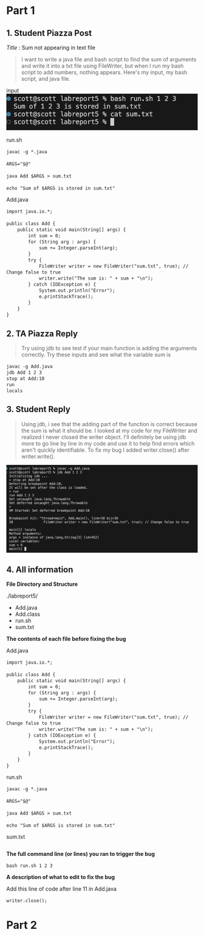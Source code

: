 # Part 1

## 1. Student Piazza Post

*Title* : Sum not appearing in text file

> I want to write a java file and bash script to find the sum of arguments and write it into a txt file using FileWriter, but when I run my bash script to add numbers, nothing appears. Here's my input, my bash script, and java file.

input
![Image](lr51.png)

run.sh
```
javac -g *.java

ARGS="$@"

java Add $ARGS > sum.txt

echo "Sum of $ARGS is stored in sum.txt"
```

Add.java
```
import java.io.*;

public class Add {
    public static void main(String[] args) {
        int sum = 0;
        for (String arg : args) {
            sum += Integer.parseInt(arg);
        }
        try {
            FileWriter writer = new FileWriter("sum.txt", true); // Change false to true
            writer.write("The sum is: " + sum + "\n");
        } catch (IOException e) {
            System.out.println("Error");
            e.printStackTrace();
        }
    }
}

```

## 2. TA Piazza Reply

> Try using jdb to see test if your main function is adding the arguments correctly.
> Try these inputs and see what the variable sum is
```
javac -g Add.java
jdb Add 1 2 3
stop at Add:10
run
locals
```

## 3. Student Reply
> Using jdb, i see that the adding part of the function is correct because the sum is what it should be. I looked at my code for my FileWriter and realized I never closed the writer object. I'll definitely be using jdb more to go line by line in my code and use it to help find errors which aren't quickly identifiable. To fix my bug I added writer.close() after writer.write().

![Image](lr52.png)

## 4. All information

**File Directory and Structure**

./labreport5/
 - Add.java
 - Add.class
 - run.sh
 - sum.txt

**The contents of each file before fixing the bug**

Add.java
```
import java.io.*;

public class Add {
    public static void main(String[] args) {
        int sum = 0;
        for (String arg : args) {
            sum += Integer.parseInt(arg);
        }
        try {
            FileWriter writer = new FileWriter("sum.txt", true); // Change false to true
            writer.write("The sum is: " + sum + "\n");
        } catch (IOException e) {
            System.out.println("Error");
            e.printStackTrace();
        }
    }
}

```

run.sh
```
javac -g *.java

ARGS="$@"

java Add $ARGS > sum.txt

echo "Sum of $ARGS is stored in sum.txt"
```

sum.txt
```
```

**The full command line (or lines) you ran to trigger the bug**

```
bash run.sh 1 2 3
```

**A description of what to edit to fix the bug**

Add this line of code after line 11 in Add.java
```
writer.close();
```

# Part 2
